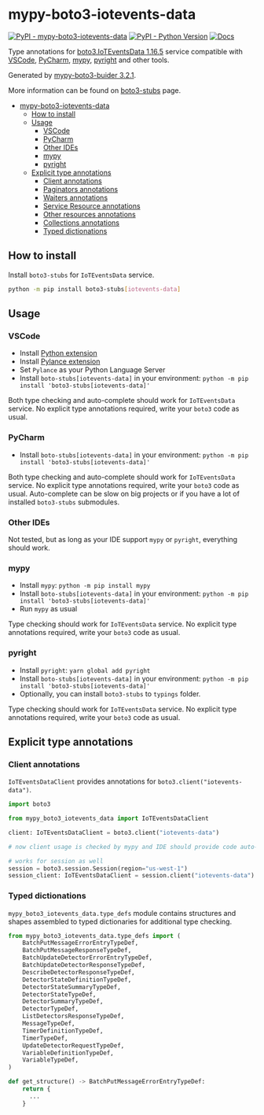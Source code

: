 # mypy-boto3-iotevents-data

[![PyPI - mypy-boto3-iotevents-data](https://img.shields.io/pypi/v/mypy-boto3-iotevents-data.svg?color=blue)](https://pypi.org/project/mypy-boto3-iotevents-data)
[![PyPI - Python Version](https://img.shields.io/pypi/pyversions/mypy-boto3-iotevents-data.svg?color=blue)](https://pypi.org/project/mypy-boto3-iotevents-data)
[![Docs](https://img.shields.io/readthedocs/mypy-boto3-builder.svg?color=blue)](https://mypy-boto3-builder.readthedocs.io/)

Type annotations for
[boto3.IoTEventsData 1.16.5](https://boto3.amazonaws.com/v1/documentation/api/1.16.5/reference/services/iotevents-data.html#IoTEventsData) service
compatible with
[VSCode](https://code.visualstudio.com/),
[PyCharm](https://www.jetbrains.com/pycharm/),
[mypy](https://github.com/python/mypy),
[pyright](https://github.com/microsoft/pyright)
and other tools.

Generated by [mypy-boto3-buider 3.2.1](https://github.com/vemel/mypy_boto3_builder).

More information can be found on [boto3-stubs](https://pypi.org/project/boto3-stubs/) page.

- [mypy-boto3-iotevents-data](#mypy-boto3-iotevents-data)
  - [How to install](#how-to-install)
  - [Usage](#usage)
    - [VSCode](#vscode)
    - [PyCharm](#pycharm)
    - [Other IDEs](#other-ides)
    - [mypy](#mypy)
    - [pyright](#pyright)
  - [Explicit type annotations](#explicit-type-annotations)
    - [Client annotations](#client-annotations)
    - [Paginators annotations](#paginators-annotations)
    - [Waiters annotations](#waiters-annotations)
    - [Service Resource annotations](#service-resource-annotations)
    - [Other resources annotations](#other-resources-annotations)
    - [Collections annotations](#collections-annotations)
    - [Typed dictionations](#typed-dictionations)

## How to install

Install `boto3-stubs` for `IoTEventsData` service.

```bash
python -m pip install boto3-stubs[iotevents-data]
```

## Usage

### VSCode

- Install [Python extension](https://marketplace.visualstudio.com/items?itemName=ms-python.python)
- Install [Pylance extension](https://marketplace.visualstudio.com/items?itemName=ms-python.vscode-pylance)
- Set `Pylance` as your Python Language Server
- Install `boto-stubs[iotevents-data]` in your environment: `python -m pip install 'boto3-stubs[iotevents-data]'`

Both type checking and auto-complete should work for `IoTEventsData` service.
No explicit type annotations required, write your `boto3` code as usual.

### PyCharm

- Install `boto-stubs[iotevents-data]` in your environment: `python -m pip install 'boto3-stubs[iotevents-data]'`

Both type checking and auto-complete should work for `IoTEventsData` service.
No explicit type annotations required, write your `boto3` code as usual.
Auto-complete can be slow on big projects or if you have a lot of installed `boto3-stubs` submodules.

### Other IDEs

Not tested, but as long as your IDE support `mypy` or `pyright`, everything should work.

### mypy

- Install `mypy`: `python -m pip install mypy`
- Install `boto-stubs[iotevents-data]` in your environment: `python -m pip install 'boto3-stubs[iotevents-data]'`
- Run `mypy` as usual

Type checking should work for `IoTEventsData` service.
No explicit type annotations required, write your `boto3` code as usual.

### pyright

- Install `pyright`: `yarn global add pyright`
- Install `boto-stubs[iotevents-data]` in your environment: `python -m pip install 'boto3-stubs[iotevents-data]'`
- Optionally, you can install `boto3-stubs` to `typings` folder.

Type checking should work for `IoTEventsData` service.
No explicit type annotations required, write your `boto3` code as usual.

## Explicit type annotations

### Client annotations

`IoTEventsDataClient` provides annotations for `boto3.client("iotevents-data")`.

```python
import boto3

from mypy_boto3_iotevents_data import IoTEventsDataClient

client: IoTEventsDataClient = boto3.client("iotevents-data")

# now client usage is checked by mypy and IDE should provide code auto-complete

# works for session as well
session = boto3.session.Session(region="us-west-1")
session_client: IoTEventsDataClient = session.client("iotevents-data")
```








### Typed dictionations

`mypy_boto3_iotevents_data.type_defs` module contains structures and shapes assembled
to typed dictionaries for additional type checking.

```python
from mypy_boto3_iotevents_data.type_defs import (
    BatchPutMessageErrorEntryTypeDef,
    BatchPutMessageResponseTypeDef,
    BatchUpdateDetectorErrorEntryTypeDef,
    BatchUpdateDetectorResponseTypeDef,
    DescribeDetectorResponseTypeDef,
    DetectorStateDefinitionTypeDef,
    DetectorStateSummaryTypeDef,
    DetectorStateTypeDef,
    DetectorSummaryTypeDef,
    DetectorTypeDef,
    ListDetectorsResponseTypeDef,
    MessageTypeDef,
    TimerDefinitionTypeDef,
    TimerTypeDef,
    UpdateDetectorRequestTypeDef,
    VariableDefinitionTypeDef,
    VariableTypeDef,
)

def get_structure() -> BatchPutMessageErrorEntryTypeDef:
    return {
      ...
    }
```
